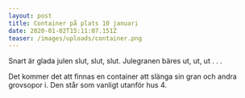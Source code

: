 ```yaml
---
layout: post
title: Container på plats 10 januari
date: 2020-01-02T15:11:07.151Z
teaser: /images/uploads/container.png
---
```

Snart är glada julen slut, slut, slut. Julegranen bäres ut, ut, ut . . .

Det kommer det att finnas en container att slänga sin gran och andra grovsopor i. Den står som vanligt utanför hus 4.

